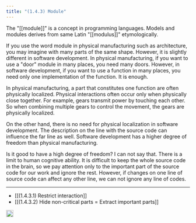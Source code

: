 ```yaml
---
title: "(1.4.3) Module"
---
```


The "[[module]]" is a concept in programming languages. Models and modules derives from same Latin "[[modulus]]" etymologically.

If you use the word module in physical manufacturing such as architecture, you may imagine with many parts of the same shape. However, it is slightly different in software development. In physical manufacturing, if you want to use a "door" module in many places, you need many doors. However, in software development, if you want to use a function in many places, you need only one implementation of the function. It is enough.

In physical manufacturing, a part that constitutes one function are often physically localized. Physical interactions often occur only when physically close together. For example, gears transmit power by touching each other. So when combining multiple gears to control the movement, the gears are physically localized.

On the other hand, there is no need for physical localization in software development. The description on the line with the source code can influence the far line as well. Software development has a higher degree of freedom than physical manufacturing.

Is it good to have a high degree of freedom? I can not say that. There is a limit to human cognitive ability. It is difficult to keep the whole source code in the brain, so we pay attention only to the important part of the source code for our work and ignore the rest. However, if changes on one line of source code can affect any other line, we can not ignore any line of codes.

---

- [[(1.4.3.1) Restrict interaction]]
- [[(1.4.3.2) Hide non-critical parts = Extract important parts]]

<img src='https://scrapbox.io/api/pages/nishio/en/icon' alt='en.icon' height="19.5"/>